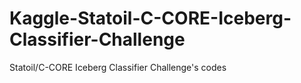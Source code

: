 # Kaggle-Statoil-C-CORE-Iceberg-Classifier-Challenge
Statoil/C-CORE Iceberg Classifier Challenge's codes
